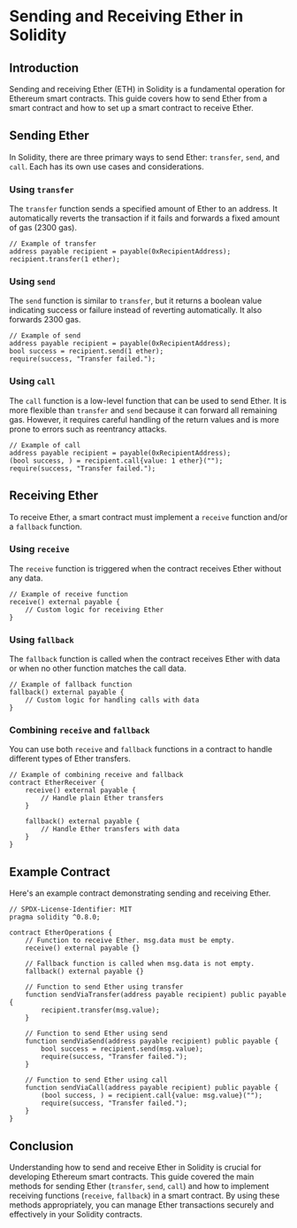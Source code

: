 
# Sending and Receiving Ether in Solidity

## Introduction

Sending and receiving Ether (ETH) in Solidity is a fundamental operation for Ethereum smart contracts. This guide covers how to send Ether from a smart contract and how to set up a smart contract to receive Ether.

## Sending Ether

In Solidity, there are three primary ways to send Ether: `transfer`, `send`, and `call`. Each has its own use cases and considerations.

### Using `transfer`

The `transfer` function sends a specified amount of Ether to an address. It automatically reverts the transaction if it fails and forwards a fixed amount of gas (2300 gas).

```solidity
// Example of transfer
address payable recipient = payable(0xRecipientAddress);
recipient.transfer(1 ether);
```

### Using `send`

The `send` function is similar to `transfer`, but it returns a boolean value indicating success or failure instead of reverting automatically. It also forwards 2300 gas.

```solidity
// Example of send
address payable recipient = payable(0xRecipientAddress);
bool success = recipient.send(1 ether);
require(success, "Transfer failed.");
```

### Using `call`

The `call` function is a low-level function that can be used to send Ether. It is more flexible than `transfer` and `send` because it can forward all remaining gas. However, it requires careful handling of the return values and is more prone to errors such as reentrancy attacks.

```solidity
// Example of call
address payable recipient = payable(0xRecipientAddress);
(bool success, ) = recipient.call{value: 1 ether}("");
require(success, "Transfer failed.");
```

## Receiving Ether

To receive Ether, a smart contract must implement a `receive` function and/or a `fallback` function.

### Using `receive`

The `receive` function is triggered when the contract receives Ether without any data.

```solidity
// Example of receive function
receive() external payable {
    // Custom logic for receiving Ether
}
```

### Using `fallback`

The `fallback` function is called when the contract receives Ether with data or when no other function matches the call data.

```solidity
// Example of fallback function
fallback() external payable {
    // Custom logic for handling calls with data
}
```

### Combining `receive` and `fallback`

You can use both `receive` and `fallback` functions in a contract to handle different types of Ether transfers.

```solidity
// Example of combining receive and fallback
contract EtherReceiver {
    receive() external payable {
        // Handle plain Ether transfers
    }

    fallback() external payable {
        // Handle Ether transfers with data
    }
}
```

## Example Contract

Here's an example contract demonstrating sending and receiving Ether.

```solidity
// SPDX-License-Identifier: MIT
pragma solidity ^0.8.0;

contract EtherOperations {
    // Function to receive Ether. msg.data must be empty.
    receive() external payable {}

    // Fallback function is called when msg.data is not empty.
    fallback() external payable {}

    // Function to send Ether using transfer
    function sendViaTransfer(address payable recipient) public payable {
        recipient.transfer(msg.value);
    }

    // Function to send Ether using send
    function sendViaSend(address payable recipient) public payable {
        bool success = recipient.send(msg.value);
        require(success, "Transfer failed.");
    }

    // Function to send Ether using call
    function sendViaCall(address payable recipient) public payable {
        (bool success, ) = recipient.call{value: msg.value}("");
        require(success, "Transfer failed.");
    }
}
```

## Conclusion

Understanding how to send and receive Ether in Solidity is crucial for developing Ethereum smart contracts. This guide covered the main methods for sending Ether (`transfer`, `send`, `call`) and how to implement receiving functions (`receive`, `fallback`) in a smart contract. By using these methods appropriately, you can manage Ether transactions securely and effectively in your Solidity contracts.
